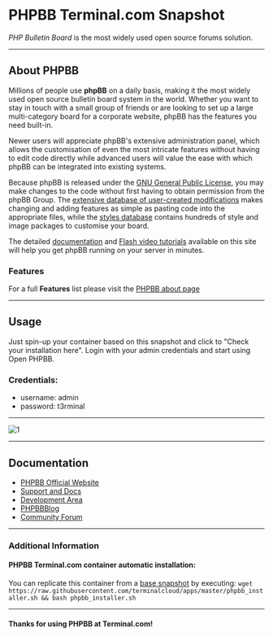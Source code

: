 # **PHPBB** Terminal.com Snapshot
*PHP Bulletin Board* is the most widely used open source forums solution.

---

## About PHPBB

Millions of people use **phpBB** on a daily basis, making it the most widely used open source bulletin board system in the world. Whether you want to stay in touch with a small group of friends or are looking to set up a large multi-category board for a corporate website, phpBB has the features you need built-in.

Newer users will appreciate phpBB's extensive administration panel, which allows the customisation of even the most intricate features without having to edit code directly while advanced users will value the ease with which phpBB can be integrated into existing systems.

Because phpBB is released under the [GNU General Public License](http://opensource.org/licenses/gpl-2.0.php), you may make changes to the code without first having to obtain permission from the phpBB Group. The [extensive database of user-created modifications](https://www.phpbb.com/customise/db/modifications-1) makes changing and adding features as simple as pasting code into the appropriate files, while the [styles database](https://www.phpbb.com/customise/db/styles-2) contains hundreds of style and image packages to customise your board.

The detailed [documentation](https://www.phpbb.com/support/documentation/) and [Flash video tutorials](https://www.phpbb.com/support/tutorials/) available on this site will help you get phpBB running on your server in minutes.



### Features

For a full **Features** list please visit the [PHPBB about page](https://www.phpbb.com/about/features/)

---

## Usage

Just spin-up your container based on this snapshot and click to "Check your installation here".
Login with your admin credentials and start using Open PHPBB.


### Credentials:

- username: admin
- password: t3rminal


---

![1](http://thenewtech.info/wp-content/uploads/sites/3/2012/07/phpbb-install-8.jpg)

---

## Documentation
- [PHPBB Official Website](https://www.phpbb.com/)
- [Support and Docs](https://www.phpbb.com/support/)
- [Development Area](https://www.phpbb.com/development/)
- [PHPBBBlog](https://blog.phpbb.com/)
- [Community Forum](https://www.phpbb.com/community/)


---


### Additional Information
#### PHPBB Terminal.com container automatic installation:
You can replicate this container from a [base snapshot](https://www.terminal.com/tiny/FzpHiTXG1K) by executing:
`wget https://raw.githubusercontent.com/terminalcloud/apps/master/phpbb_installer.sh && bash phpbb_installer.sh`


---

#### Thanks for using PHPBB at Terminal.com!